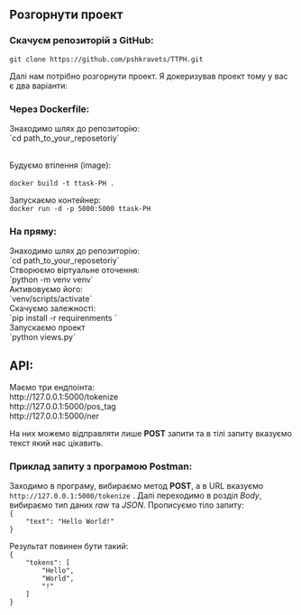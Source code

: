 <H2>Розгорнути проект</H2>
<H3>Скачуєм репозиторій з GitHub:</H3>

`git clone https://github.com/pshkravets/TTPH.git` <br>

Далі нам потрібно розгорнути проект. Я докеризував проект 
тому у вас є два варіанти: <br>

<H3>Через Dockerfile:</H3>
Знаходимо шлях до репозиторію: <br>
`cd path_to_your_reposetoriy` <br><br>

Будуємо втілення (image): <br><br>
`docker build -t ttask-PH .`

Запускаємо контейнер: <br>
`docker run -d -p 5000:5000 ttask-PH`


<H3>На пряму:</H3>
Знаходимо шлях до репозиторію: <br>
`cd path_to_your_reposetoriy` <br>
Створюємо віртуальне оточення: <br>
`python -m venv venv`<br>
Активовуємо його: <br>
`venv/scripts/activate` <br>
Скачуємо залежності: <br>
`pip install -r requirenments ` <br>
Запускаємо проект <br>
`python views.py`<br>


<H2>API:</H2>
Маємо три ендпоінта: <br>
http://127.0.0.1:5000/tokenize <br>
http://127.0.0.1:5000/pos_tag <br>
http://127.0.0.1:5000/ner

На них можемо відправляти лише **POST** запити та в тілі запиту 
вказуємо текст який нас цікавить. 

<H3>Приклад запиту з програмою Postman:</H3>

Заходимо в програму, вибираємо метод **POST**, а в URL вказуємо 
`http://127.0.0.1:5000/tokenize` .
Далі переходимо в розділ _Body_,  вибираємо тип даних _raw_ та _JSON_.
Прописуємо тіло запиту:<br>
` { ` <br>
`    "text": "Hello World!"` <br>
`}` <br>

Результат повинен бути такий:<br>
`{`<br>
`    "tokens": [` <br> 
`        "Hello",` <br>
`        "World",` <br>
`        "!"` <br>
`    ]` <br>
`}`